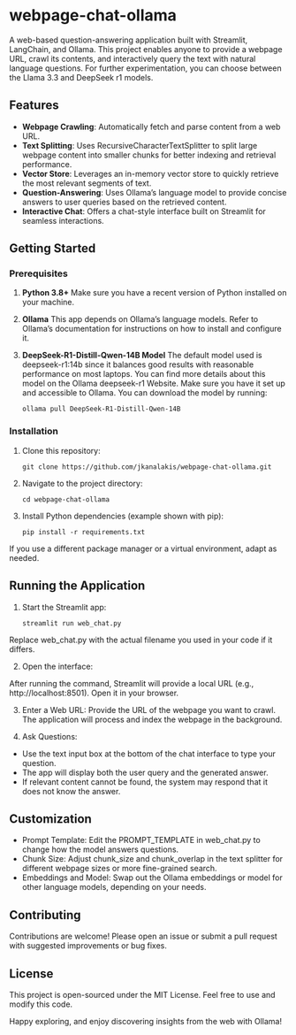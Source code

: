 # webpage-chat-ollama

A web-based question-answering application built with Streamlit, LangChain, and Ollama. This project enables anyone to provide a webpage URL, crawl its contents, and interactively query the text with natural language questions. For further experimentation, you can choose between the Llama 3.3 and DeepSeek r1 models.

## Features
- **Webpage Crawling**: Automatically fetch and parse content from a web URL.
- **Text Splitting**: Uses RecursiveCharacterTextSplitter to split large webpage content into smaller chunks for better indexing and retrieval performance.
- **Vector Store**: Leverages an in-memory vector store to quickly retrieve the most relevant segments of text.
- **Question-Answering**: Uses Ollama’s language model to provide concise answers to user queries based on the retrieved content.
- **Interactive Chat**: Offers a chat-style interface built on Streamlit for seamless interactions.

## Getting Started

### Prerequisites

1. **Python 3.8+**
Make sure you have a recent version of Python installed on your machine.
2. **Ollama**
This app depends on Ollama’s language models. Refer to Ollama’s documentation for instructions on how to install and configure it.
3. **DeepSeek-R1-Distill-Qwen-14B Model**
The default model used is deepseek-r1:14b since it balances good results with reasonable performance on most laptops. You can find more details about this model on the Ollama deepseek-r1 Website. Make sure you have it set up and accessible to Ollama. You can download the model by running:

	`ollama pull DeepSeek-R1-Distill-Qwen-14B`

### Installation

1. Clone this repository:

	`git clone https://github.com/jkanalakis/webpage-chat-ollama.git`

2. Navigate to the project directory:

	`cd webpage-chat-ollama`

3. Install Python dependencies (example shown with pip):

	`pip install -r requirements.txt`

If you use a different package manager or a virtual environment, adapt as needed.

## Running the Application

1. Start the Streamlit app:

	`streamlit run web_chat.py`

Replace web_chat.py with the actual filename you used in your code if it differs.

2. Open the interface:

After running the command, Streamlit will provide a local URL (e.g., http://localhost:8501). Open it in your browser.

3. Enter a Web URL:
Provide the URL of the webpage you want to crawl. The application will process and index the webpage in the background.

4. Ask Questions:
- Use the text input box at the bottom of the chat interface to type your question.
- The app will display both the user query and the generated answer.
- If relevant content cannot be found, the system may respond that it does not know the answer.

## Customization

- Prompt Template: Edit the PROMPT_TEMPLATE in web_chat.py to change how the model answers questions.
- Chunk Size: Adjust chunk_size and chunk_overlap in the text splitter for different webpage sizes or more fine-grained search.
- Embeddings and Model: Swap out the Ollama embeddings or model for other language models, depending on your needs.

## Contributing

Contributions are welcome! Please open an issue or submit a pull request with suggested improvements or bug fixes.

## License

This project is open-sourced under the MIT License. Feel free to use and modify this code.

Happy exploring, and enjoy discovering insights from the web with Ollama!
